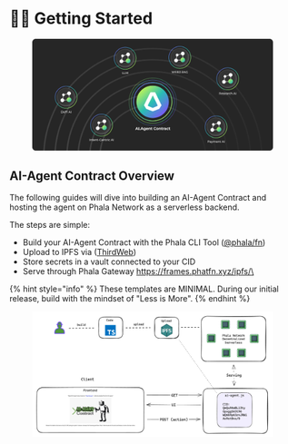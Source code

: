 # 👩‍💻 Getting Started

<figure><img src="../../.gitbook/assets/AI-Agent-Contract.png" alt=""><figcaption></figcaption></figure>

## AI-Agent Contract Overview

The following guides will dive into building an AI-Agent Contract and hosting the agent on Phala Network as a serverless backend.

The steps are simple:

* Build your AI-Agent Contract with the Phala CLI Tool ([@phala/fn](https://www.npmjs.com/package/@phala/fn))
* Upload to IPFS via ([ThirdWeb](https://portal.thirdweb.com/infrastructure/storage/overview))
* Store secrets in a vault connected to your CID
* Serve through Phala Gateway https://frames.phatfn.xyz/ipfs/\<cid>

{% hint style="info" %}
These templates are MINIMAL. During our initial release, build with the mindset of "Less is More".
{% endhint %}

<figure><img src="../../.gitbook/assets/Screenshot 2024-04-04 at 11.02.11.png" alt=""><figcaption></figcaption></figure>
